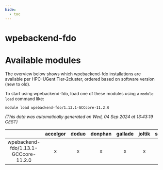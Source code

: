 ```yaml
---
hide:
  - toc
---
```


wpebackend-fdo
==============

# Available modules


The overview below shows which wpebackend-fdo installations are available per HPC-UGent Tier-2cluster, ordered based on software version (new to old).

To start using wpebackend-fdo, load one of these modules using a `module load` command like:

```shell
module load wpebackend-fdo/1.13.1-GCCcore-11.2.0
```

*(This data was automatically generated on Wed, 04 Sep 2024 at 13:43:19 CEST)*  

| |accelgor|doduo|donphan|gallade|joltik|shinx|skitty|
| :---: | :---: | :---: | :---: | :---: | :---: | :---: | :---: |
|wpebackend-fdo/1.13.1-GCCcore-11.2.0|x|x|x|x|x|-|x|
